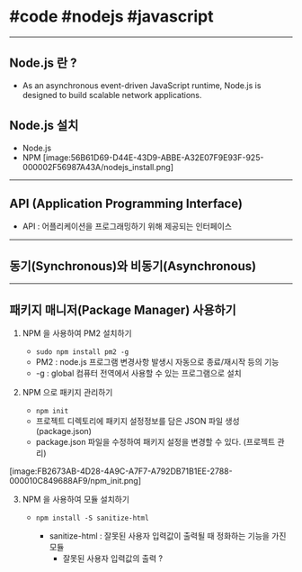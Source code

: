 # #code #nodejs #javascript
---
## Node.js 란 ?
- As an asynchronous event-driven JavaScript runtime, Node.js is designed to build scalable network applications.

## Node.js 설치
- Node.js
- NPM
[image:56B61D69-D44E-43D9-ABBE-A32E07F9E93F-925-000002F56987A43A/nodejs_install.png]

---
## API (Application Programming Interface)
- API : 어플리케이션을 프로그래밍하기 위해 제공되는 인터페이스

---
## 동기(Synchronous)와 비동기(Asynchronous)


---
## 패키지 매니저(Package Manager) 사용하기
1.  NPM 을 사용하여 PM2 설치하기
	- `sudo npm install pm2 -g`
	- PM2 : node.js 프로그램 변경사항 발생시 자동으로 종료/재시작 등의 기능
	- -g : global 컴퓨터 전역에서 사용할 수 있는 프로그램으로 설치

2. NPM 으로 패키지 관리하기
	- `npm init`
	- 프로젝트 디렉토리에 패키지 설정정보를 담은 JSON 파일 생성 (package.json)
	- package.json 파일을 수정하여 패키지 설정을 변경할 수 있다. (프로젝트 관리)

[image:FB2673AB-4D28-4A9C-A7F7-A792DB71B1EE-2788-000010C849688AF9/npm_init.png]

3. NPM 을 사용하여 모듈 설치하기
  	 - `npm install -S sanitize-html`
		- sanitize-html : 잘못된 사용자 입력값이 출력될 때 정화하는 기능을 가진 모듈
			- 잘못된 사용자 입력값의 출력 ? <script>와 같이 브라우저에서 javaScript 코드가 동작하도록하는 태그를 입력하면, 해당 입력값이 출력될 때 보안상 이슈가 발생할 수 있다.
		- -S : 특정 프로젝트에서만 사용할 수 있는 프로그램으로 설치

	- 모듈 의존성 추가
		- package.json 파일의 “dependencies” 속성에 설치한 모듈이 자동으로 추가된다. (해당 모듈에 대한 의존성 추가)
[image:319F2D73-C709-4211-A321-84E8ED05F7E9-2788-0000112685E272A7/npm_install_sanitize.png]

	- 모듈과 해당 모듈이 의존하는 다른 모듈도 함께 설치된다. (NPM에서 자동 지원)

---
## PM2 사용하기
#### PM2 를 사용하여 프로그램 시작
- `pm2 start test.js —-watch`
: pm2를 실행할 때 watch 옵션을 적용하면, 파일이 변경되었을 때 앱을 자동 리로드

- `pm2 start test.js —-watch —-ignore-watch=“data/* session/*”`
: watch 옵션을 적용했을 때, 특정 디렉토리의 파일들이 변경되어도 앱이 리로드되지 않도록 ignore-watch 설정

- `pm2 start test.js —-watch —-no-daemon`
	- 데몬이 아닌 상태로 실행 (stream logs)
	- 데몬(Daemon)이란 ? 백그라운드로 실행되는 프로그램

#### PM2 를 사용하여 프로그램 종료
- `pm2 stop test`

#### PM2로 실행한 모든 프로세스를 중지 & 삭제
- `pm2 kill`



---
